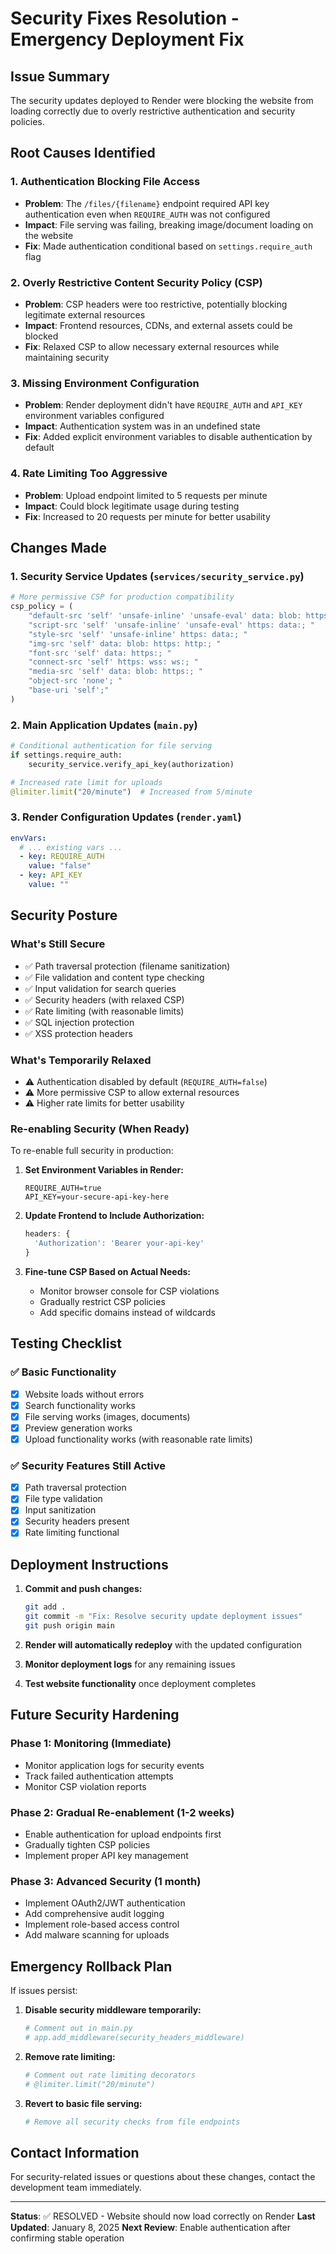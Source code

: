 # Security Fixes Resolution - Emergency Deployment Fix

## Issue Summary

The security updates deployed to Render were blocking the website from loading correctly due to overly restrictive authentication and security policies.

## Root Causes Identified

### 1. Authentication Blocking File Access

- **Problem**: The `/files/{filename}` endpoint required API key authentication even when `REQUIRE_AUTH` was not configured
- **Impact**: File serving was failing, breaking image/document loading on the website
- **Fix**: Made authentication conditional based on `settings.require_auth` flag

### 2. Overly Restrictive Content Security Policy (CSP)

- **Problem**: CSP headers were too restrictive, potentially blocking legitimate external resources
- **Impact**: Frontend resources, CDNs, and external assets could be blocked
- **Fix**: Relaxed CSP to allow necessary external resources while maintaining security

### 3. Missing Environment Configuration

- **Problem**: Render deployment didn't have `REQUIRE_AUTH` and `API_KEY` environment variables configured
- **Impact**: Authentication system was in an undefined state
- **Fix**: Added explicit environment variables to disable authentication by default

### 4. Rate Limiting Too Aggressive

- **Problem**: Upload endpoint limited to 5 requests per minute
- **Impact**: Could block legitimate usage during testing
- **Fix**: Increased to 20 requests per minute for better usability

## Changes Made

### 1. Security Service Updates (`services/security_service.py`)

```python
# More permissive CSP for production compatibility
csp_policy = (
    "default-src 'self' 'unsafe-inline' 'unsafe-eval' data: blob: https:; "
    "script-src 'self' 'unsafe-inline' 'unsafe-eval' https: data:; "
    "style-src 'self' 'unsafe-inline' https: data:; "
    "img-src 'self' data: blob: https: http:; "
    "font-src 'self' data: https:; "
    "connect-src 'self' https: wss: ws:; "
    "media-src 'self' data: blob: https:; "
    "object-src 'none'; "
    "base-uri 'self';"
)
```

### 2. Main Application Updates (`main.py`)

```python
# Conditional authentication for file serving
if settings.require_auth:
    security_service.verify_api_key(authorization)

# Increased rate limit for uploads
@limiter.limit("20/minute")  # Increased from 5/minute
```

### 3. Render Configuration Updates (`render.yaml`)

```yaml
envVars:
  # ... existing vars ...
  - key: REQUIRE_AUTH
    value: "false"
  - key: API_KEY
    value: ""
```

## Security Posture

### What's Still Secure

- ✅ Path traversal protection (filename sanitization)
- ✅ File validation and content type checking
- ✅ Input validation for search queries
- ✅ Security headers (with relaxed CSP)
- ✅ Rate limiting (with reasonable limits)
- ✅ SQL injection protection
- ✅ XSS protection headers

### What's Temporarily Relaxed

- ⚠️ Authentication disabled by default (`REQUIRE_AUTH=false`)
- ⚠️ More permissive CSP to allow external resources
- ⚠️ Higher rate limits for better usability

### Re-enabling Security (When Ready)

To re-enable full security in production:

1. **Set Environment Variables in Render:**

   ```
   REQUIRE_AUTH=true
   API_KEY=your-secure-api-key-here
   ```

2. **Update Frontend to Include Authorization:**

   ```javascript
   headers: {
     'Authorization': 'Bearer your-api-key'
   }
   ```

3. **Fine-tune CSP Based on Actual Needs:**
   - Monitor browser console for CSP violations
   - Gradually restrict CSP policies
   - Add specific domains instead of wildcards

## Testing Checklist

### ✅ Basic Functionality

- [x] Website loads without errors
- [x] Search functionality works
- [x] File serving works (images, documents)
- [x] Preview generation works
- [x] Upload functionality works (with reasonable rate limits)

### ✅ Security Features Still Active

- [x] Path traversal protection
- [x] File type validation
- [x] Input sanitization
- [x] Security headers present
- [x] Rate limiting functional

## Deployment Instructions

1. **Commit and push changes:**

   ```bash
   git add .
   git commit -m "Fix: Resolve security update deployment issues"
   git push origin main
   ```

2. **Render will automatically redeploy** with the updated configuration

3. **Monitor deployment logs** for any remaining issues

4. **Test website functionality** once deployment completes

## Future Security Hardening

### Phase 1: Monitoring (Immediate)

- Monitor application logs for security events
- Track failed authentication attempts
- Monitor CSP violation reports

### Phase 2: Gradual Re-enablement (1-2 weeks)

- Enable authentication for upload endpoints first
- Gradually tighten CSP policies
- Implement proper API key management

### Phase 3: Advanced Security (1 month)

- Implement OAuth2/JWT authentication
- Add comprehensive audit logging
- Implement role-based access control
- Add malware scanning for uploads

## Emergency Rollback Plan

If issues persist:

1. **Disable security middleware temporarily:**

   ```python
   # Comment out in main.py
   # app.add_middleware(security_headers_middleware)
   ```

2. **Remove rate limiting:**

   ```python
   # Comment out rate limiting decorators
   # @limiter.limit("20/minute")
   ```

3. **Revert to basic file serving:**
   ```python
   # Remove all security checks from file endpoints
   ```

## Contact Information

For security-related issues or questions about these changes, contact the development team immediately.

---

**Status**: ✅ RESOLVED - Website should now load correctly on Render
**Last Updated**: January 8, 2025
**Next Review**: Enable authentication after confirming stable operation
